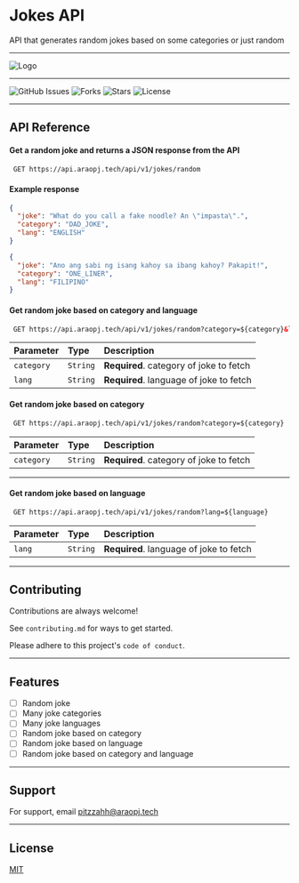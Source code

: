 
# Jokes API

API that generates random jokes based on some categories or just random
___

![Logo]()

___
![GitHub Issues](https://img.shields.io/github/issues/pitzzahh/jokes-API)
![Forks](https://img.shields.io/github/forks/pitzzahh/jokes-API)
![Stars](https://img.shields.io/github/stars/pitzzahh/jokes-API)
![License](https://img.shields.io/github/license/pitzzahh/jokes-API)
___
## API Reference

#### Get a random joke and returns a JSON response from the API

```html
 GET https://api.araopj.tech/api/v1/jokes/random
```

#### Example response

```json
{
  "joke": "What do you call a fake noodle? An \"impasta\".",
  "category": "DAD_JOKE",
  "lang": "ENGLISH"
}
```
```json
{
  "joke": "Ano ang sabi ng isang kahoy sa ibang kahoy? Pakapit!",
  "category": "ONE_LINER",
  "lang": "FILIPINO"
}
```
#### Get random joke based on category and language

```html
 GET https://api.araopj.tech/api/v1/jokes/random?category=${category}&lang=${language}
```

| Parameter  | Type     | Description                             |
|:-----------|:---------|:----------------------------------------|
| `category` | `String` | **Required**. category of joke to fetch |
| `lang`     | `String` | **Required**. language of joke to fetch |


#### Get random joke based on category

```html
 GET https://api.araopj.tech/api/v1/jokes/random?category=${category}
```

| Parameter  | Type     | Description                             |
|:-----------|:---------|:----------------------------------------|
| `category` | `String` | **Required**. category of joke to fetch |

___

#### Get random joke based on language

```html
 GET https://api.araopj.tech/api/v1/jokes/random?lang=${language}
```

| Parameter | Type     | Description                             |
|:----------|:---------|:----------------------------------------|
| `lang`    | `String` | **Required**. language of joke to fetch |

___
## Contributing

Contributions are always welcome!

See `contributing.md` for ways to get started.

Please adhere to this project's `code of conduct`.

___
## Features
- [ ] Random joke
- [ ] Many joke categories
- [ ] Many joke languages
- [ ] Random joke based on category
- [ ] Random joke based on language
- [ ] Random joke based on category and language
___
## Support

For support, email pitzzahh@araopj.tech
___
## License
[MIT](https://choosealicense.com/licenses/mit/)

